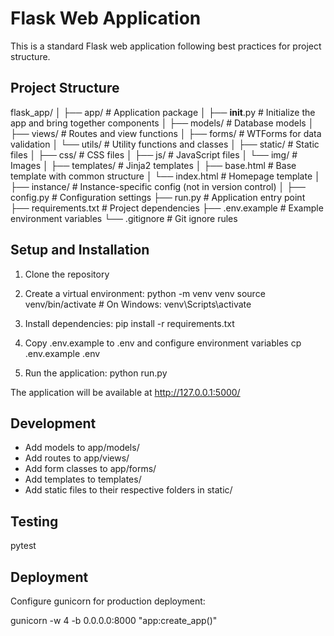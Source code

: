 # Flask Web Application

This is a standard Flask web application following best practices for project structure.

## Project Structure

flask_app/
│
├── app/                    # Application package
│   ├── __init__.py         # Initialize the app and bring together components
│   ├── models/             # Database models
│   ├── views/              # Routes and view functions
│   ├── forms/              # WTForms for data validation
│   └── utils/              # Utility functions and classes
│
├── static/                 # Static files
│   ├── css/                # CSS files
│   ├── js/                 # JavaScript files
│   └── img/                # Images
│
├── templates/              # Jinja2 templates
│   ├── base.html           # Base template with common structure
│   └── index.html          # Homepage template
│
├── instance/               # Instance-specific config (not in version control)
│
├── config.py               # Configuration settings
├── run.py                  # Application entry point
├── requirements.txt        # Project dependencies
├── .env.example            # Example environment variables
└── .gitignore              # Git ignore rules

## Setup and Installation

1. Clone the repository
2. Create a virtual environment:
   python -m venv venv
   source venv/bin/activate  # On Windows: venv\Scripts\activate

3. Install dependencies:
   pip install -r requirements.txt

4. Copy .env.example to .env and configure environment variables
   cp .env.example .env

5. Run the application:
   python run.py
   
The application will be available at http://127.0.0.1:5000/

## Development

- Add models to app/models/
- Add routes to app/views/
- Add form classes to app/forms/
- Add templates to templates/
- Add static files to their respective folders in static/

## Testing

pytest

## Deployment

Configure gunicorn for production deployment:

gunicorn -w 4 -b 0.0.0.0:8000 "app:create_app()"
